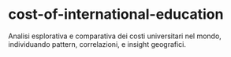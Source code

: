 # cost-of-international-education
Analisi esplorativa e comparativa dei costi universitari nel mondo, individuando pattern, correlazioni, e insight geografici.
